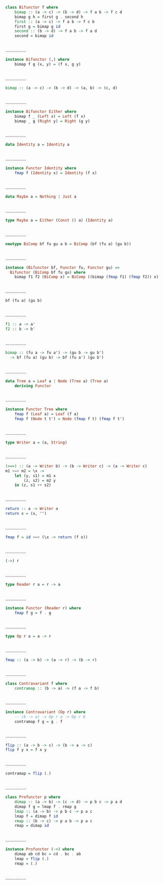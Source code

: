 ```Haskell
class Bifunctor f where 
    bimap :: (a -> c) -> (b -> d) -> f a b -> f c d
    bimap g h = first g . second h
    first :: (a -> c) -> f a b -> f c b
    first g = bimap g id
    second :: (b -> d) -> f a b -> f a d
    second = bimap id
```
```kotlin:ank:silent

```
................
```Haskell
instance Bifunctor (,) where 
    bimap f g (x, y) = (f x, g y)
```
```kotlin:ank:silent

```
................
```Haskell
bimap :: (a -> c) -> (b -> d) -> (a, b) -> (c, d)
```
```kotlin:ank:silent

```
................
```Haskell
instance Bifunctor Either where
    bimap f _ (Left x) = Left (f x)
    bimap _ g (Right y) = Right (g y)
```
```kotlin:ank:silent

```
................
```Haskell
data Identity a = Identity a
```
```kotlin:ank:silent

```
................
```Haskell
instance Functor Identity where
    fmap f (Identity x) = Identity (f x)
```
```kotlin:ank:silent

```
................
```Haskell
data Maybe a = Nothing | Just a
```
```kotlin:ank:silent

```
................
```Haskell
type Maybe a = Either (Const () a) (Identity a)
```
```kotlin:ank:silent

```
................
```Haskell
newtype BiComp bf fu gu a b = BiComp (bf (fu a) (gu b))
```
```kotlin:ank:silent

```
................
```Haskell
instance (Bifunctor bf, Functor fu, Functor gu) =>
  Bifunctor (BiComp bf fu gu) where
    bimap f1 f2 (BiComp x) = BiComp ((bimap (fmap f1) (fmap f2)) x)
```
```kotlin:ank:silent

```
................
```Haskell
bf (fu a) (gu b)
```
```kotlin:ank:silent

```
................
```Haskell
f1 :: a -> a'
f2 :: b -> b'
```
```kotlin:ank:silent

```
................
```Haskell
bimap :: (fu a -> fu a') -> (gu b -> gu b')
  -> bf (fu a) (gu b) -> bf (fu a') (gu b')
```
```kotlin:ank:silent

```
................
```Haskell
data Tree a = Leaf a | Node (Tree a) (Tree a)
    deriving Functor
```
```kotlin:ank:silent

```
................
```Haskell
instance Functor Tree where
    fmap f (Leaf a) = Leaf (f a)
    fmap f (Node t t') = Node (fmap f t) (fmap f t')
```
```kotlin:ank:silent

```
................
```Haskell
type Writer a = (a, String)
```
```kotlin:ank:silent

```
................
```Haskell
(>=>) :: (a -> Writer b) -> (b -> Writer c) -> (a -> Writer c)
m1 >=> m2 = \x ->
    let (y, s1) = m1 x
        (z, s2) = m2 y 
    in (z, s1 ++ s2)
```
```kotlin:ank:silent

```
................
```Haskell
return :: a -> Writer a
return x = (x, "")
```
```kotlin:ank:silent

```
................
```Haskell
fmap f = id >=> (\x -> return (f x))
```
```kotlin:ank:silent

```
................
```Haskell
(->) r
```
```kotlin:ank:silent

```
................
```Haskell
type Reader r a = r -> a
```
```kotlin:ank:silent

```
................
```Haskell
instance Functor (Reader r) where
    fmap f g = f . g
```
```kotlin:ank:silent

```
................
```Haskell
type Op r a = a -> r
```
```kotlin:ank:silent

```
................
```Haskell
fmap :: (a -> b) -> (a -> r) -> (b -> r)
```
```kotlin:ank:silent

```
................
```Haskell
class Contravariant f where
    contramap :: (b -> a) -> (f a -> f b)
```
```kotlin:ank:silent

```
................
```Haskell
instance Contravariant (Op r) where
    -- (b -> a) -> Op r a -> Op r b
    contramap f g = g . f
```
```kotlin:ank:silent

```
................
```Haskell
flip :: (a -> b -> c) -> (b -> a -> c)
flip f y x = f x y
```
```kotlin:ank:silent

```
................
```Haskell
contramap = flip (.)
```
```kotlin:ank:silent

```
................
```Haskell
class Profunctor p where
    dimap :: (a -> b) -> (c -> d) -> p b c -> p a d
    dimap f g = lmap f . rmap g
    lmap :: (a -> b) -> p b c -> p a c
    lmap f = dimap f id
    rmap :: (b -> c) -> p a b -> p a c
    rmap = dimap id
```
```kotlin:ank:silent

```
................
```Haskell
instance Profunctor (->) where
    dimap ab cd bc = cd . bc . ab
    lmap = flip (.)
    rmap = (.)
```
```kotlin:ank:silent

```
................
